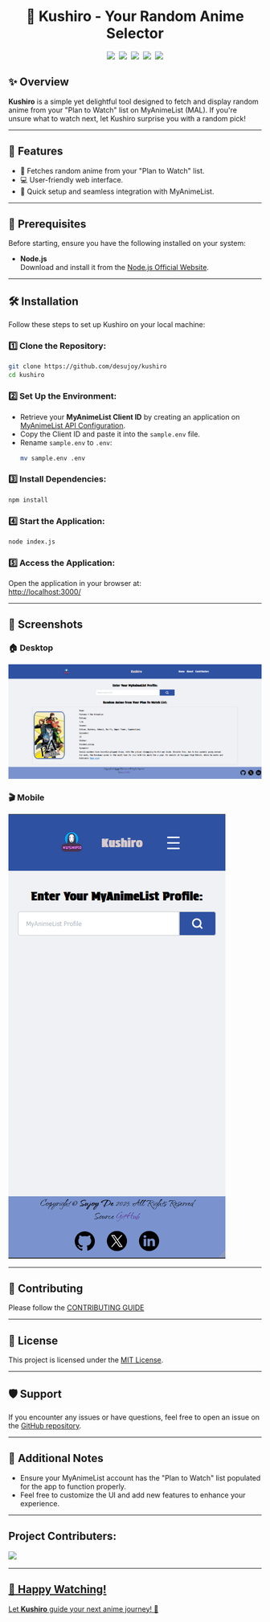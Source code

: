 <h1 align="center">🌸 Kushiro - Your Random Anime Selector</h1>
  <p align="center">
    <img src="https://img.shields.io/github/actions/workflow/status/desujoy/kushiro/docker-build-pr.yml?style=for-the-badge&logo=github&logoColor=D9E0EE&labelColor=292324)"/>&nbsp;
    <a href="https://github.com/desujoy/kushiro/stargazers" target="_blank">
    <img src="https://img.shields.io/github/stars/desujoy/kushiro?style=for-the-badge&logo=andela&color=CAC992&logoColor=D9E0EE&labelColor=292324)"/></a>&nbsp;
    <a href="https://github.com/desujoy/kushiro/blob/master/LICENSE" target="_blank">
    <img src="https://img.shields.io/badge/LICENSE-MIT-green?style=for-the-badge&logo=libreofficewriter&color=FFB686&logoColor=D9E0EE&labelColor=292324)"/></a>&nbsp;
    <a href="https://github.com/desujoy/kushiro/issues" target="_blank">
    <img src="https://img.shields.io/github/issues/desujoy/kushiro?style=for-the-badge&logo=git&color=CCE8E9&logoColor=D9E0EE&labelColor=292324)"/></a>&nbsp;
    <a href="https://github.com/desujoy/kushiro/pulls" target="_blank">
      <img src="https://img.shields.io/github/issues-pr/desujoy/kushiro?style=for-the-badge&logo=git&color=CCE8E9&logoColor=D9E0EE&labelColor=292324)"/></a>
  </p>

## ✨ Overview
**Kushiro** is a simple yet delightful tool designed to fetch and display random anime from your "Plan to Watch" list on MyAnimeList (MAL). If you're unsure what to watch next, let Kushiro surprise you with a random pick!

---

## 🌟 Features
- 🎲 Fetches random anime from your "Plan to Watch" list.
- 💻 User-friendly web interface.
- 🚀 Quick setup and seamless integration with MyAnimeList.

---

## 🔧 Prerequisites
Before starting, ensure you have the following installed on your system:

- **Node.js**  
  Download and install it from the [Node.js Official Website](https://nodejs.org/en).

---

## 🛠 Installation
Follow these steps to set up Kushiro on your local machine:

### 1️⃣ Clone the Repository:
```bash
git clone https://github.com/desujoy/kushiro
cd kushiro
```

### 2️⃣ Set Up the Environment:
- Retrieve your **MyAnimeList Client ID** by creating an application on [MyAnimeList API Configuration](https://myanimelist.net/apiconfig).
- Copy the Client ID and paste it into the `sample.env` file.
- Rename `sample.env` to `.env`:
  ```bash
  mv sample.env .env
  ```

### 3️⃣ Install Dependencies:
```bash
npm install
```

### 4️⃣ Start the Application:
```bash
node index.js
```

### 5️⃣ Access the Application:
Open the application in your browser at:  
[http://localhost:3000/](http://localhost:3000/)

---

## 📸 Screenshots

### 🏠 Desktop
![](public/assets/desktop.png)

### 🎬 Mobile
![](public/assets/mobile.png)

---

## 🤝 Contributing
Please follow the [CONTRIBUTING GUIDE](CONTRIBUTING.md)

---

## 📜 License
This project is licensed under the [MIT License](LICENSE).

---

## 🛡 Support
If you encounter any issues or have questions, feel free to open an issue on the [GitHub repository](https://github.com/desujoy/kushiro/issues).

---

## 📖 Additional Notes
- Ensure your MyAnimeList account has the "Plan to Watch" list populated for the app to function properly.
- Feel free to customize the UI and add new features to enhance your experience.

---

## Project Contributers: 
<a href="https://github.com/desujoy/kushiro/graphs/contributors">
<img src="https://contributors-img.web.app/image?repo=desujoy/kushiro"/>

---

## 🎉 Happy Watching!
Let **Kushiro** guide your next anime journey! 🌟